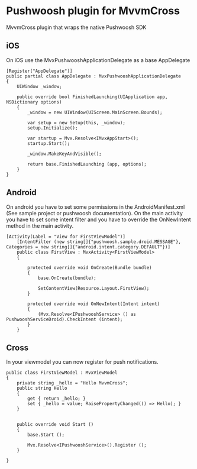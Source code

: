 # Pushwoosh plugin for MvvmCross
MvvmCross plugin that wraps the native Pushwoosh SDK

## iOS
On iOS use the MvxPushwooshApplicationDelegate as a base AppDelegate

	[Register("AppDelegate")]
	public partial class AppDelegate : MvxPushwooshApplicationDelegate
	{
		UIWindow _window;

		public override bool FinishedLaunching(UIApplication app, NSDictionary options)
		{
			_window = new UIWindow(UIScreen.MainScreen.Bounds);

			var setup = new Setup(this, _window);
			setup.Initialize();

			var startup = Mvx.Resolve<IMvxAppStart>();
			startup.Start();

			_window.MakeKeyAndVisible();

			return base.FinishedLaunching (app, options);
		}
	}
	
## Android
On android you have to set some permissions in the AndroidManifest.xml (See sample project or pushwoosh documentation). On the main activity you have to set some intent filter and you have to override the OnNewIntent method in the main activity.

	[Activity(Label = "View for FirstViewModel")]
		[IntentFilter (new string[]{"pushwoosh.sample.droid.MESSAGE"}, Categories = new string[]{"android.intent.category.DEFAULT"})]
		public class FirstView : MvxActivity<FirstViewModel>
	    {
	
	        protected override void OnCreate(Bundle bundle)
	        {
	            base.OnCreate(bundle);
	
	            SetContentView(Resource.Layout.FirstView);
	        }
	
			protected override void OnNewIntent(Intent intent)
			{
				(Mvx.Resolve<IPushwooshService> () as PushwooshServiceDroid).CheckIntent (intent);
			}
	    }

## Cross
In your viewmodel you can now register for push notifications.

	public class FirstViewModel : MvxViewModel
    {
		private string _hello = "Hello MvvmCross";
        public string Hello
		{ 
			get { return _hello; }
			set { _hello = value; RaisePropertyChanged(() => Hello); }
		}


		public override void Start ()
		{
			base.Start ();

			Mvx.Resolve<IPushwooshService>().Register ();
		}

    }